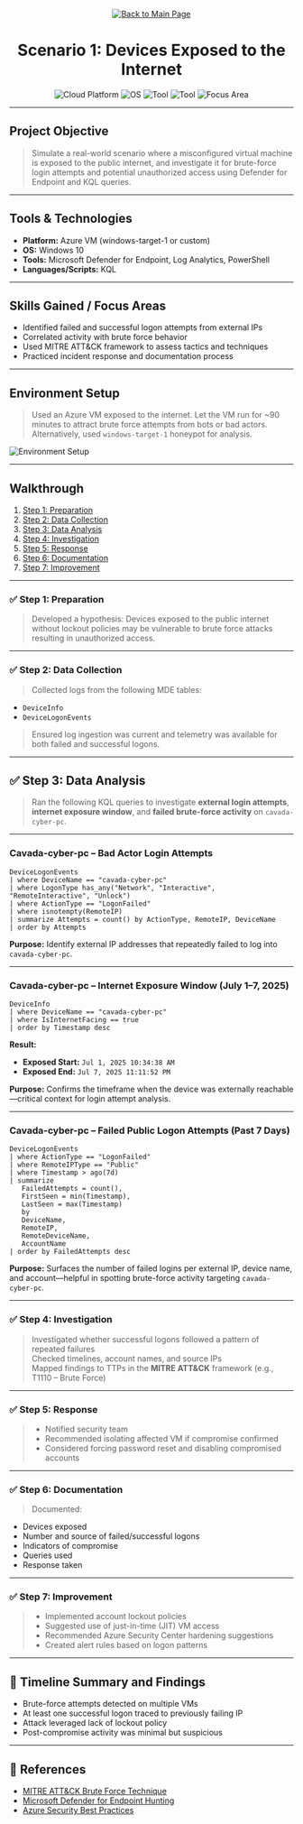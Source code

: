 <p align="center">
  <a href="https://github.com/Samuel-Cavada" target="_blank">
    <img src="https://img.shields.io/badge/Back_to_Main_Page-000000?style=for-the-badge&logo=github&logoColor=white" alt="Back to Main Page"/>
  </a>
</p>

<h1 align="center">Scenario 1: Devices Exposed to the Internet</h1>

<p align="center">
  <img src="https://img.shields.io/badge/Platform-Azure-0078D4?style=for-the-badge&logo=microsoftazure&logoColor=white" alt="Cloud Platform" />
  <img src="https://img.shields.io/badge/OS-Windows%2010-0078D6?style=for-the-badge&logo=windows&logoColor=white" alt="OS" />
  <img src="https://img.shields.io/badge/Tool-Microsoft%20Defender%20for%20Endpoint-00B388?style=for-the-badge&logo=microsoftdefender&logoColor=white" alt="Tool" />
  <img src="https://img.shields.io/badge/Tool-PowerShell-2C5EA8?style=for-the-badge&logo=powershell&logoColor=white" alt="Tool" />
  <img src="https://img.shields.io/badge/Focus-Brute%20Force%20Detection-orange?style=for-the-badge" alt="Focus Area" />
</p>

---

##  Project Objective
> Simulate a real-world scenario where a misconfigured virtual machine is exposed to the public internet, and investigate it for brute-force login attempts and potential unauthorized access using Defender for Endpoint and KQL queries.

---

##  Tools & Technologies
- **Platform:** Azure VM (windows-target-1 or custom)
- **OS:** Windows 10
- **Tools:** Microsoft Defender for Endpoint, Log Analytics, PowerShell
- **Languages/Scripts:** KQL

---

##  Skills Gained / Focus Areas
- Identified failed and successful logon attempts from external IPs
- Correlated activity with brute force behavior
- Used MITRE ATT&CK framework to assess tactics and techniques
- Practiced incident response and documentation process

---

##  Environment Setup
> Used an Azure VM exposed to the internet. Let the VM run for ~90 minutes to attract brute force attempts from bots or bad actors. Alternatively, used `windows-target-1` honeypot for analysis.

![Environment Setup](assets/images/setup.jpg)

---

##  Walkthrough
1. [Step 1: Preparation](#step-1-preparation)
2. [Step 2: Data Collection](#step-2-data-collection)
3. [Step 3: Data Analysis](#step-3-data-analysis)
4. [Step 4: Investigation](#step-4-investigation)
5. [Step 5: Response](#step-5-response)
6. [Step 6: Documentation](#step-6-documentation)
7. [Step 7: Improvement](#step-7-improvement)

---

### ✅ Step 1: Preparation
> Developed a hypothesis: Devices exposed to the public internet without lockout policies may be vulnerable to brute force attacks resulting in unauthorized access.

---

### ✅ Step 2: Data Collection
> Collected logs from the following MDE tables:
- `DeviceInfo`
- `DeviceLogonEvents`

> Ensured log ingestion was current and telemetry was available for both failed and successful logons.

---

## ✅ Step 3: Data Analysis

> Ran the following KQL queries to investigate **external login attempts**, **internet exposure window**, and **failed brute-force activity** on `cavada-cyber-pc`.

---

###  Cavada-cyber-pc – Bad Actor Login Attempts

```kql
DeviceLogonEvents
| where DeviceName == "cavada-cyber-pc"
| where LogonType has_any("Network", "Interactive", "RemoteInteractive", "Unlock")
| where ActionType == "LogonFailed"
| where isnotempty(RemoteIP)
| summarize Attempts = count() by ActionType, RemoteIP, DeviceName
| order by Attempts
```

 **Purpose:** Identify external IP addresses that repeatedly failed to log into `cavada-cyber-pc`.

---

###  Cavada-cyber-pc – Internet Exposure Window (July 1–7, 2025)

```kql
DeviceInfo
| where DeviceName == "cavada-cyber-pc"
| where IsInternetFacing == true
| order by Timestamp desc
```

 **Result:**
- **Exposed Start:** `Jul 1, 2025 10:34:38 AM`
- **Exposed End:** `Jul 7, 2025 11:11:52 PM`

 **Purpose:** Confirms the timeframe when the device was externally reachable—critical context for login attempt analysis.

---

###  Cavada-cyber-pc – Failed Public Logon Attempts (Past 7 Days)

```kql
DeviceLogonEvents
| where ActionType == "LogonFailed"
| where RemoteIPType == "Public"
| where Timestamp > ago(7d)
| summarize
   FailedAttempts = count(),
   FirstSeen = min(Timestamp),
   LastSeen = max(Timestamp)
   by
   DeviceName,
   RemoteIP,
   RemoteDeviceName,
   AccountName
| order by FailedAttempts desc
```

 **Purpose:** Surfaces the number of failed logins per external IP, device name, and account—helpful in spotting brute-force activity targeting `cavada-cyber-pc`.

---

### ✅ Step 4: Investigation
> Investigated whether successful logons followed a pattern of repeated failures  
> Checked timelines, account names, and source IPs  
> Mapped findings to TTPs in the **MITRE ATT&CK** framework (e.g., T1110 – Brute Force)

---

### ✅ Step 5: Response
> - Notified security team  
> - Recommended isolating affected VM if compromise confirmed  
> - Considered forcing password reset and disabling compromised accounts

---

### ✅ Step 6: Documentation
> Documented:
- Devices exposed
- Number and source of failed/successful logons
- Indicators of compromise
- Queries used
- Response taken

---

### ✅ Step 7: Improvement
> - Implemented account lockout policies  
> - Suggested use of just-in-time (JIT) VM access  
> - Recommended Azure Security Center hardening suggestions  
> - Created alert rules based on logon patterns

---

## 📝 Timeline Summary and Findings
- Brute-force attempts detected on multiple VMs  
- At least one successful logon traced to previously failing IP  
- Attack leveraged lack of lockout policy  
- Post-compromise activity was minimal but suspicious

---

## 📎 References
- [MITRE ATT&CK Brute Force Technique](https://attack.mitre.org/techniques/T1110/)
- [Microsoft Defender for Endpoint Hunting](https://learn.microsoft.com/en-us/microsoft-365/security/defender/advanced-hunting-overview)
- [Azure Security Best Practices](https://learn.microsoft.com/en-us/security/benchmark/azure/)

